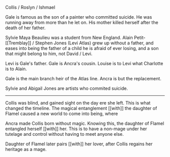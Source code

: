 Collis / Roslyn / Ishmael  
  
Gale is famous as the son of a painter who committed suicide. He was running away from more than he let on. His mother killed herself after the death of her father.  
  
Sylvie Maya Beaulieu was a student from New England. Alain Petit-[[Tremblay]] / Stephen Jones (Levi Atlas) grew up without a father, and eases into being the father of a child he is afraid of ever losing, and a son that might belong to him, not David / Levi.  
  
Levi is Gale's father. Gale is Ancra's cousin. Louise is to Levi what Charlotte is to Alain.  
  
Gale is the main branch heir of the Atlas line. Ancra is but the replacement.  
  
Sylvie and Abigail Jones are artists who commited suicide.

***

Collis was blind, and gained sight on the day ere she left. This is what changed the timeline. The magical entanglement [[with]] the daughter of Flamel caused a new world to come into being, where  
  
Ancra made Collis born without magic. Knowing this, the daughter of Flamel entangled herself [[with]] her. This is to have a non-mage under her tutelage and control without having to meet anyone else.  
  
Daughter of Flamel later pairs [[with]] her lover, after Collis regains her heritage as a mage.